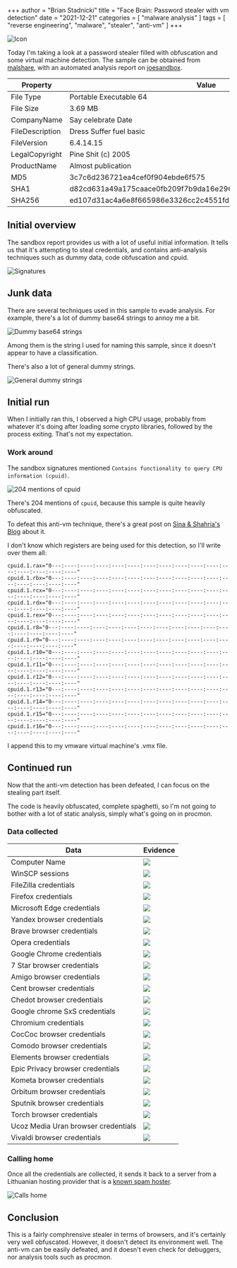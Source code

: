 +++
author = "Brian Stadnicki"
title = "Face Brain: Password stealer with vm detection"
date = "2021-12-21"
categories = [ "malware analysis" ]
tags = [ "reverse engineering", "malware", "stealer", "anti-vm" ]
+++

![Icon](/posts/malware-face-brain-credential-stealer/malware-icon.png)

Today I'm taking a look at a password stealer filled with obfuscation and some virtual machine detection. The sample can be obtained from [malshare](https://malshare.com/sample.php?action=detail&hash=ed107d31ac4a6e8f665986e3326cc2c4551fd00ba26f5414faa8edd0f7c20061), with an automated analysis report on [joesandbox](https://www.joesandbox.com/analysis/542989/0/html).

Property              | Value
----------------------|---------------------------------------------------
File Type             | Portable Executable 64
File Size             | 3.69 MB
CompanyName           | Say celebrate Date
FileDescription       | Dress Suffer fuel basic
FileVersion           | 6.4.14.15
LegalCopyright        | Pine Shit (c) 2005
ProductName           | Almost publication
MD5                   | 3c7c6d236721ea4cef0f904ebde6f575
SHA1                  | d82cd631a49a175caace0fb209f7b9da16e29655
SHA256                | ed107d31ac4a6e8f665986e3326cc2c4551fd00ba26f5414faa8edd0f7c20061

## Initial overview

The sandbox report provides us with a lot of useful initial information. It tells us that it's attempting to steal credentials, and contains anti-analysis techniques such as dummy data, code obfuscation and cpuid.

![Signatures](/posts/malware-face-brain-credential-stealer/joesandbox-signatures.png)

## Junk data

There are several techniques used in this sample to evade analysis. For example, there's a lot of dummy base64 strings to annoy me a bit.

![Dummy base64 strings](/posts/malware-face-brain-credential-stealer/dummy-b64-strings.png)

Among them is the string I used for naming this sample, since it doesn't appear to have a classification.

There's also a lot of general dummy strings.

![General dummy strings](/posts/malware-face-brain-credential-stealer/dummy-text-strings.png)

## Initial run

When I initially ran this, I observed a high CPU usage, probably from whatever it's doing after loading some crypto libraries, followed by the process exiting. That's not my expectation.

### Work around

The sandbox signatures mentioned `Contains functionality to query CPU information (cpuid)`.

![204 mentions of cpuid](/posts/malware-face-brain-credential-stealer/mentions-cpuid.png)

There's 204 mentions of `cpuid`, because this sample is quite heavily obfuscated.

To defeat this anti-vm technique, there's a great post on [Sina & Shahria's Blog](https://rayanfam.com/topics/defeating-malware-anti-vm-techniques-cpuid-based-instructions/) about it.

I don't know which registers are being used for this detection, so I'll write over them all:

```
cpuid.1.rax="0---:----:----:----:----:----:----:----:----:----:----:----:----:----:----:----"
cpuid.1.rbx="0---:----:----:----:----:----:----:----:----:----:----:----:----:----:----:----"
cpuid.1.rcx="0---:----:----:----:----:----:----:----:----:----:----:----:----:----:----:----"
cpuid.1.rdx="0---:----:----:----:----:----:----:----:----:----:----:----:----:----:----:----"
cpuid.1.rex="0---:----:----:----:----:----:----:----:----:----:----:----:----:----:----:----"
cpuid.1.r8="0---:----:----:----:----:----:----:----:----:----:----:----:----:----:----:----"
cpuid.1.r9="0---:----:----:----:----:----:----:----:----:----:----:----:----:----:----:----"
cpuid.1.r10="0---:----:----:----:----:----:----:----:----:----:----:----:----:----:----:----"
cpuid.1.r11="0---:----:----:----:----:----:----:----:----:----:----:----:----:----:----:----"
cpuid.1.r12="0---:----:----:----:----:----:----:----:----:----:----:----:----:----:----:----"
cpuid.1.r13="0---:----:----:----:----:----:----:----:----:----:----:----:----:----:----:----"
cpuid.1.r14="0---:----:----:----:----:----:----:----:----:----:----:----:----:----:----:----"
cpuid.1.r15="0---:----:----:----:----:----:----:----:----:----:----:----:----:----:----:----"
cpuid.1.r16="0---:----:----:----:----:----:----:----:----:----:----:----:----:----:----:----"
```

I append this to my vmware virtual machine's .vmx file.

## Continued run

Now that the anti-vm detection has been defeated, I can focus on the stealing part itself.

The code is heavily obfuscated, complete spaghetti, so I'm not going to bother with a lot of static analysis, simply what's going on in procmon.

### Data collected

Data                          | Evidence
------------------------------|---------------------------------------------------
Computer Name                 | ![](/posts/malware-face-brain-credential-stealer/evidence-computer-name.png)
WinSCP sessions               | ![](/posts/malware-face-brain-credential-stealer/evidence-winscp-sessions.png)
FileZilla credentials         | ![](/posts/malware-face-brain-credential-stealer/evidence-filezilla-credentials.png)
Firefox credentials           | ![](/posts/malware-face-brain-credential-stealer/evidence-firefox-credentials.png)
Microsoft Edge credentials    | ![](/posts/malware-face-brain-credential-stealer/evidence-microsoft-edge-credentials.png)
Yandex browser credentials    | ![](/posts/malware-face-brain-credential-stealer/evidence-yandex-browser-credentials.png)
Brave browser credentials     | ![](/posts/malware-face-brain-credential-stealer/evidence-brave-browser-credentials.png)
Opera credentials             | ![](/posts/malware-face-brain-credential-stealer/evidence-opera-browser-credentials.png)
Google Chrome credentials     | ![](/posts/malware-face-brain-credential-stealer/evidence-google-chrome-credentials.png)
7 Star browser credentials    | ![](/posts/malware-face-brain-credential-stealer/evidence-7-star-browser-credentials.png)
Amigo browser credentials     | ![](/posts/malware-face-brain-credential-stealer/evidence-amigo-browser-credentials.png)
Cent browser credentials      | ![](/posts/malware-face-brain-credential-stealer/evidence-cent-browser-credentials.png)
Chedot browser credentials    | ![](/posts/malware-face-brain-credential-stealer/evidence-chedot-browser-credentials.png)
Google chrome SxS credentials | ![](/posts/malware-face-brain-credential-stealer/evidence-google-chrome-sxs-credentials.png)
Chromium credentials          | ![](/posts/malware-face-brain-credential-stealer/evidence-chromium-credentials.png)
CocCoc browser credentials    | ![](/posts/malware-face-brain-credential-stealer/evidence-coccoc-browser-credentials.png)
Comodo browser credentials    | ![](/posts/malware-face-brain-credential-stealer/evidence-comodo-credentials.png)
Elements browser credentials  | ![](/posts/malware-face-brain-credential-stealer/evidence-elements-browser-credentials.png)
Epic Privacy browser credentials | ![](/posts/malware-face-brain-credential-stealer/evidence-epic-privacy-browser-credentials.png)
Kometa browser credentials    | ![](/posts/malware-face-brain-credential-stealer/evidence-kometa-browser-credentials.png)
Orbitum browser credentials   | ![](/posts/malware-face-brain-credential-stealer/evidence-orbitum-browser-credentials.png)
Sputnik browser credentials   | ![](/posts/malware-face-brain-credential-stealer/evidence-sputnik-browser-credentials.png)
Torch browser credentials     | ![](/posts/malware-face-brain-credential-stealer/evidence-torch-browser-credentials.png)
Ucoz Media Uran browser credentials | ![](/posts/malware-face-brain-credential-stealer/evidence-ucoz-media-browser-credentials.png)
Vivaldi browser credentials   | ![](/posts/malware-face-brain-credential-stealer/evidence-vivaldi-browser-credentials.png)

### Calling home

Once all the credentials are collected, it sends it back to a server from a Lithuanian hosting provider that is a [known spam hoster](https://cleantalk.org/blacklists/as61272).

![Calls home](/posts/malware-face-brain-credential-stealer/call-home.png)

## Conclusion

This is a fairly comphrensive stealer in terms of browsers, and it's certainly very well obfuscated. However, it doesn't detect its environment well. The anti-vm can be easily defeated, and it doesn't even check for debuggers, nor analysis tools such as procmon.
